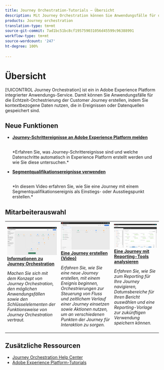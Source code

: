 ```yaml
---
title: Journey Orchestration-Tutorials – Übersicht
description: Mit Journey Orchestration können Sie Anwendungsfälle für die Echtzeit-Orchestrierung der Customer Journey erstellen, indem Sie kontextbezogene Daten nutzen, die in Ereignissen oder Datenquellen gespeichert sind.
products: Journey orchestration
translation-type: tm+mt
source-git-commit: 7ad1bc51bc8cf195759031056d45599c96388991
workflow-type: tm+mt
source-wordcount: '247'
ht-degree: 100%

---
```



# Übersicht

[!UICONTROL Journey Orchestration] ist ein in Adobe Experience Platform integrierter Anwendungs-Service. Damit können Sie Anwendungsfälle für die Echtzeit-Orchestrierung der Customer Journey erstellen, indem Sie kontextbezogene Daten nutzen, die in Ereignissen oder Datenquellen gespeichert sind.

## Neue Funktionen

* **[Journey-Schrittereignisse an Adobe Experience Platform melden](/help/reporting-step-events-to-adobe-experience-platform.md)**

   <br>
   *Erfahren Sie, was Journey-Schrittereignisse sind und welche Datenschritte automatisch in Experience Platform erstellt werden und wie Sie diese untersuchen.*
* **[Segmentqualifikationsereignisse verwenden](/help/using-segment-qualification-events.md)**

   <br>
   *In diesem Video erfahren Sie, wie Sie eine Journey mit einem Segmentqualifikationsereignis als Einstiegs- oder Ausstiegspunkt erstellen.*

## Mitarbeiterauswahl

<table>
<tr>
  <td>
    <a href="./understanding-journey-orchestration.md">
      <img alt="Informationen zu Journey Orchestration" src="./assets/journey-orchestration-example.png"/>
    </a>
    <div>
      <a href="./understanding-journey-orchestration.md">
    <strong>Informationen zu Journey Orchestration</strong>
    </a>
    </div>
    <p>
    <em>Machen Sie sich mit dem Konzept von Journey Orchestration, den möglichen Anwendungsfällen sowie den Schlüsselelementen der Funktionsweise von Journey Orchestration vertraut.</em>
    <p>
  </td>
  <td>
    <a href="./create-a-journey.md">
        <img alt="Eine Journey erstellen (Video)" src="./assets/journey34.png"/>
    </a>
    <div>
      <a href="./create-a-journey.md">
    <strong>Eine Journey erstellen (Video)</strong>
    </a>
    </div>
    <p>
    <em>Erfahren Sie, wie Sie eine neue Journey erstellen, mit einem Ereignis beginnen, Orchestrierungen zur Steuerung von Fluss und zeitlichem Verlauf einer Journey einsetzen sowie Aktionen nutzen, um an verschiedenen Punkten der Journey für Interaktion zu sorgen.</em>
    <p>
  </td>
  <td>
   <a href="./analyze-a-journey-via-reporting-tools.md">
      <img alt="Eine Journey mit Reporting-Tools analysieren" src="./assets/dynamic_report_journey_8.png" />
    </a>
    <div>
      <a href="./analyze-a-journey-via-reporting-tools.md">
    <strong>Eine Journey mit Reporting-Tools analysieren</strong>
    </a>
    </div>
    <p>
    <em>Erfahren Sie, wie Sie zum Reporting für Ihre Journey navigieren, Datumsbereiche für Ihren Bericht auswählen und eine Reporting-Vorlage zur zukünftigen Verwendung speichern können. </em>
    <p>
  </td>
</tr>
</table>

## Zusätzliche Ressourcen

* [Journey Orchestration Help Center](https://docs.adobe.com/content/help/de-DE/journeys/using/journey-orchestration-home.html)
* [Adobe Experience Platform-Tutorials](https://docs.adobe.com/content/help/en/platform-learn/tutorials/overview.html)

